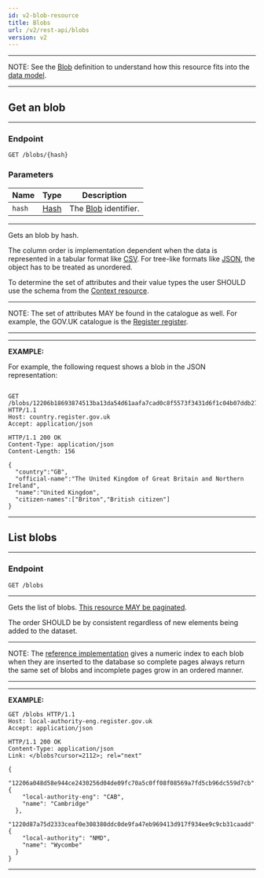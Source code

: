 ```yaml
---
id: v2-blob-resource
title: Blobs
url: /v2/rest-api/blobs
version: v2
---
```


***
NOTE: See the [Blob](/glossary/blob) definition to understand how this
resource fits into the [data model](/data-model).
***


## Get an blob

***
### Endpoint

```
GET /blobs/{hash}
```

### Parameters

|Name|Type|Description|
|-|-|-|
|`hash`|[Hash](/datatypes/hash)| The [Blob](/glossary/blob) identifier.|
***

Gets an blob by hash.

The column order is implementation dependent when the data is represented in a
tabular format like [CSV](/rest-api#csv). For tree-like formats like
[JSON](/rest-api#json), the object has to be treated as unordered.

To determine the set of attributes and their value types the user SHOULD use
the schema from the [Context resource](/rest-api/context).

***
NOTE: The set of attributes MAY be found in the catalogue as well. For example,
the GOV.UK catalogue is the [Register register](https://register.register.gov.uk).
***


***
**EXAMPLE:**

For example, the following request shows a blob in the JSON representation:

```http

GET /blobs/12206b18693874513ba13da54d61aafa7cad0c8f5573f3431d6f1c04b07ddb27d6bb HTTP/1.1
Host: country.register.gov.uk
Accept: application/json
```

```http
HTTP/1.1 200 OK
Content-Type: application/json
Content-Length: 156

{
  "country":"GB",
  "official-name":"The United Kingdom of Great Britain and Northern Ireland",
  "name":"United Kingdom",
  "citizen-names":["Briton","British citizen"]
}
```
***


## List blobs

***
### Endpoint

```
GET /blobs
```
***

Gets the list of blobs. [This resource MAY be paginated](/rest-api#collection-pagination).

The order SHOULD be by consistent regardless of new elements being added to
the dataset.

***
NOTE: The [reference implementation](/introduction#reference-implementation)
gives a numeric index to each blob when they are inserted to the database so
complete pages always return the same set of blobs and incomplete pages grow
in an ordered manner.
***

***
**EXAMPLE:**

```http
GET /blobs HTTP/1.1
Host: local-authority-eng.register.gov.uk
Accept: application/json
```

```http
HTTP/1.1 200 OK
Content-Type: application/json
Link: </blobs?cursor=2112>; rel="next"

{
  "12206a048d58e944ce2430256d04de09fc70a5c0ff08f08569a7fd5cb96dc559d7cb": {
    "local-authority-eng": "CAB",
    "name": "Cambridge"
  },
  "1220d87a75d2333ceaf0e308380ddc0de9fa47eb969413d917f934ee9c9cb31caadd": {
    "local-authority": "NMD",
    "name": "Wycombe"
  }
}
```
***
